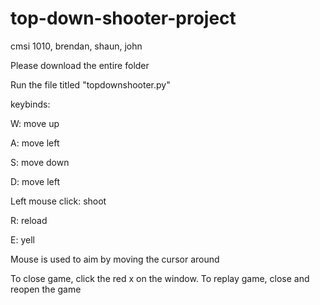 # top-down-shooter-project
cmsi 1010, brendan, shaun, john

Please download the entire folder

Run the file titled "topdownshooter.py"



keybinds:

W: move up

A: move left

S: move down

D: move left

Left mouse click: shoot

R: reload

E: yell

Mouse is used to aim by moving the cursor around

To close game, click the red x on the window. 
To replay game, close and reopen the game
